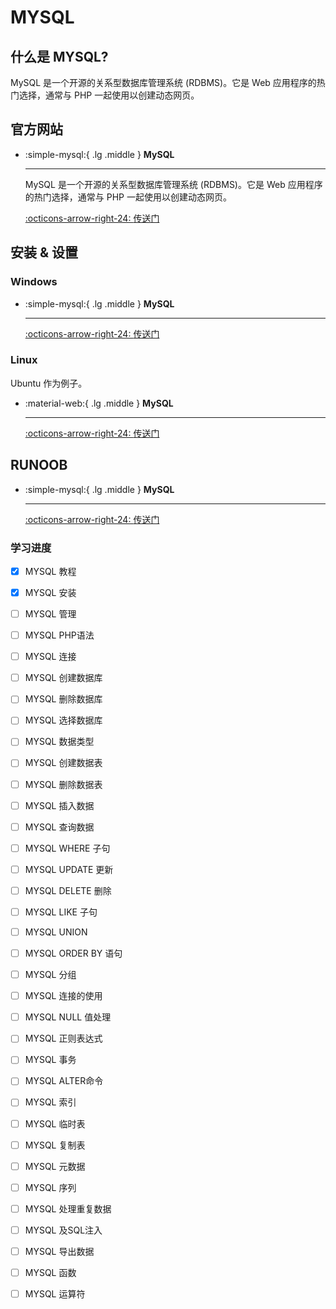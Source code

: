 # MYSQL

## 什么是 MYSQL?

MySQL 是一个开源的关系型数据库管理系统 (RDBMS)。它是 Web 应用程序的热门选择，通常与 PHP 一起使用以创建动态网页。

## 官方网站

<div class="grid cards" markdown>

-   :simple-mysql:{ .lg .middle } __MySQL__
    
    ---

    MySQL 是一个开源的关系型数据库管理系统 (RDBMS)。它是 Web 应用程序的热门选择，通常与 PHP 一起使用以创建动态网页。
    
    [:octicons-arrow-right-24: <a href="https://www.mysql.com/" target="_blank"> 传送门 </a>](#)

</div>

## 安装 & 设置

### Windows

<div class="grid cards" markdown>

-   :simple-mysql:{ .lg .middle } __MySQL__
    
    ---

    [:octicons-arrow-right-24: <a href="https://www.runoob.com/w3cnote/windows10-mysql-installer.html" target="_blank"> 传送门 </a>](#)

</div>

### Linux

Ubuntu 作为例子。

<div class="grid cards" markdown>

-   :material-web:{ .lg .middle } __MySQL__
    
    ---

    [:octicons-arrow-right-24: <a href="https://www.digitalocean.com/community/tutorials/how-to-install-mysql-on-ubuntu-22-04" target="_blank"> 传送门 </a>](#)

</div>

## RUNOOB

<div class="grid cards" markdown>

-   :simple-mysql:{ .lg .middle } __MySQL__
    
    ---

    [:octicons-arrow-right-24: <a href="https://www.runoob.com/mysql/mysql-tutorial.html" target="_blank"> 传送门 </a>](#)

</div>

### 学习进度

- [x] MYSQL 教程
- [x] MYSQL 安装
- [ ] MYSQL 管理
- [ ] MYSQL PHP语法
- [ ] MYSQL 连接
- [ ] MYSQL 创建数据库
- [ ] MYSQL 删除数据库
- [ ] MYSQL 选择数据库
- [ ] MYSQL 数据类型
- [ ] MYSQL 创建数据表
- [ ] MYSQL 删除数据表
- [ ] MYSQL 插入数据
- [ ] MYSQL 查询数据
- [ ] MYSQL WHERE 子句
- [ ] MYSQL UPDATE 更新
- [ ] MYSQL DELETE 删除
- [ ] MYSQL LIKE 子句
- [ ] MYSQL UNION
- [ ] MYSQL ORDER BY 语句
- [ ] MYSQL 分组
- [ ] MYSQL 连接的使用
- [ ] MYSQL NULL 值处理
- [ ] MYSQL 正则表达式
- [ ] MYSQL 事务
- [ ] MYSQL ALTER命令
- [ ] MYSQL 索引
- [ ] MYSQL 临时表
- [ ] MYSQL 复制表
- [ ] MYSQL 元数据
- [ ] MYSQL 序列
- [ ] MYSQL 处理重复数据
- [ ] MYSQL 及SQL注入
- [ ] MYSQL 导出数据
- [ ] MYSQL 函数
- [ ] MYSQL 运算符

